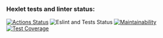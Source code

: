 ### Hexlet tests and linter status:
[![Actions Status](https://github.com/koder-dev/frontend-project-lvl2/workflows/hexlet-check/badge.svg)](https://github.com/koder-dev/frontend-project-lvl2/actions)
![Eslint and Tests Status](https://github.com/koder-dev/frontend-project-lvl2/actions/workflows/lint.yml/badge.svg)
[![Maintainability](https://api.codeclimate.com/v1/badges/95c326a97011e91ec0f2/maintainability)](https://codeclimate.com/github/unInsomnia/frontend-project-lvl2/maintainability)
[![Test Coverage](https://api.codeclimate.com/v1/badges/95c326a97011e91ec0f2/test_coverage)](https://codeclimate.com/github/unInsomnia/frontend-project-lvl2/test_coverage)